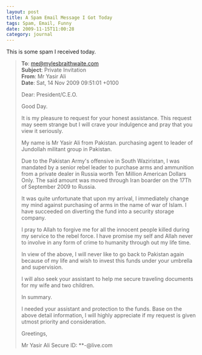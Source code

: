 ```yaml
---
layout: post
title: A Spam Email Message I Got Today
tags: Spam, Email, Funny
date: 2009-11-15T11:00:28
category: journal
---
```


This is some spam I received today.

> **To**: me@mylesbraithwaite.com<br>
> **Subject**: Private Invitation<br>
> **From**: Mr  Yasir Ali<br>
> **Date**: Sat, 14 Nov 2009 09:51:01 +0100
> 
> Dear: President/C.E.O.
> 
> Good Day.
> 
> It is my pleasure to request for your honest assistance. This request may seem strange but I will crave your indulgence and pray that you view it seriously.
> 
> My name is Mr Yasir Ali from Pakistan. purchasing agent to leader of Jundollah militant group in Pakistan.
> 
> Due to the Pakistan Army's offensive in South Waziristan, I was mandated by a senior rebel leader to purchase arms and ammunition from a private dealer in Russia worth Ten Million American Dollars Only. The said amount was moved through Iran boarder on the 17Th of September 2009 to Russia.
> 
> It was quite unfortunate that upon my arrival, I immediately change my mind against purchasing of arms in the name of war of Islam. I have succeeded on diverting the fund into a security storage company.
> 
> I pray to Allah to forgive me for all the innocent people killed during my service to the rebel force. I have promise my self and Allah never to involve in any form of crime to humanity through out my life time.
> 
> In view of the above, I will never like to go back to Pakistan again because of my life and wish to invest this funds under your umbrella and supervision.
>                                                                      
> I will also seek your assistant to help me secure traveling documents for my wife and two children.
> 
> In summary.
> 
> I needed your assistant and protection to the funds. Base on the above detail information, I will highly appreciate if my request is given utmost priority and consideration.
>  
> Greetings,
> 
> Mr Yasir Ali
> Secure ID: ***-*@live.com